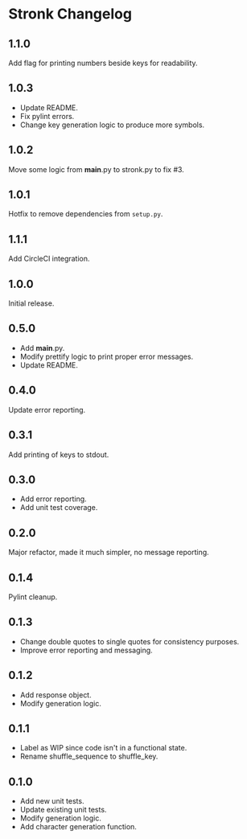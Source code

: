 # Stronk Changelog

## 1.1.0
Add flag for printing numbers beside keys for readability.

## 1.0.3

- Update README.
- Fix pylint errors.
- Change key generation logic to produce more symbols.

## 1.0.2

Move some logic from __main__.py to stronk.py to fix #3.

## 1.0.1

Hotfix to remove dependencies from `setup.py`.

## 1.1.1

Add CircleCI integration.

## 1.0.0

Initial release.

## 0.5.0

- Add __main__.py.
- Modify prettify logic to print proper error messages.
- Update README.

## 0.4.0

Update error reporting.

## 0.3.1

Add printing of keys to stdout.

## 0.3.0

- Add error reporting.
- Add unit test coverage.

## 0.2.0

Major refactor, made it much simpler, no message reporting.

## 0.1.4

Pylint cleanup.

## 0.1.3

- Change double quotes to single quotes for consistency purposes.
- Improve error reporting and messaging.

## 0.1.2

- Add response object.
- Modify generation logic.

## 0.1.1

- Label as WIP since code isn't in a functional state.
- Rename shuffle_sequence to shuffle_key.

## 0.1.0

- Add new unit tests.
- Update existing unit tests.
- Modify generation logic.
- Add character generation function.